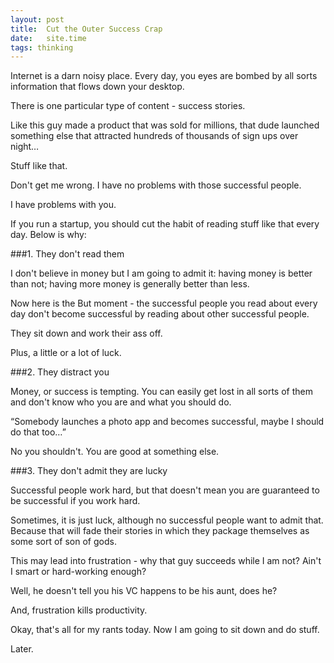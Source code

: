 ```yaml
---
layout: post
title:  Cut the Outer Success Crap
date:   site.time
tags: thinking
---
```

Internet is a darn noisy place. Every day, you eyes are bombed by all sorts information that flows down your desktop.

There is one particular type of content - success stories.

Like this guy made a product that was sold for millions, that dude launched something else that attracted hundreds of thousands of sign ups over night…

Stuff like that.

Don't get me wrong. I have no problems with those successful people.

I have problems with you.

If you run a startup, you should cut the habit of reading stuff like that every day. Below is why:

###1\. They don't read them

I don't believe in money but I am going to admit it: having money is better than not; having more money is generally better than less.

Now here is the But moment - the successful people you read about every day don't become successful by reading about other successful people.

They sit down and work their ass off.

Plus, a little or a lot of luck.

###2. They distract you

Money, or success is tempting. You can easily get lost in all sorts of them and don't know who you are and what you should do.

“Somebody launches a photo app and becomes successful, maybe I should do that too…”

No you shouldn't. You are good at something else.

###3. They don't admit they are lucky

Successful people work hard, but that doesn't mean you are guaranteed to be successful if you work hard.

Sometimes, it is just luck, although no successful people want to admit that. Because that will fade their stories in which they package themselves as some sort of son of gods.

This may lead into frustration - why that guy succeeds while I am not? Ain't I smart or hard-working enough?

Well, he doesn't tell you his VC happens to be his aunt, does he?

And, frustration kills productivity.

Okay, that's all for my rants today. Now I am going to sit down and do stuff.

Later.